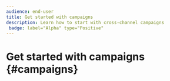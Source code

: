 ```yaml
---
audience: end-user
title: Get started with campaigns
description: Learn how to start with cross-channel campaigns
 badge: label="Alpha" type="Positive"
---
```

# Get started with campaigns {#campaigns}


